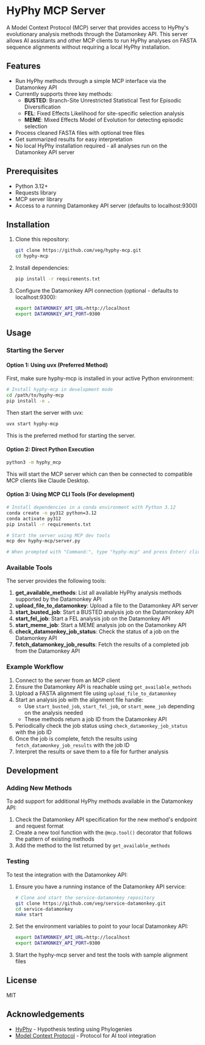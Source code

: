 # HyPhy MCP Server

A Model Context Protocol (MCP) server that provides access to HyPhy's evolutionary analysis methods through the Datamonkey API. This server allows AI assistants and other MCP clients to run HyPhy analyses on FASTA sequence alignments without requiring a local HyPhy installation.

## Features

- Run HyPhy methods through a simple MCP interface via the Datamonkey API
- Currently supports three key methods:
  - **BUSTED**: Branch-Site Unrestricted Statistical Test for Episodic Diversification
  - **FEL**: Fixed Effects Likelihood for site-specific selection analysis
  - **MEME**: Mixed Effects Model of Evolution for detecting episodic selection
- Process cleaned FASTA files with optional tree files
- Get summarized results for easy interpretation
- No local HyPhy installation required - all analyses run on the Datamonkey API server

## Prerequisites

- Python 3.12+
- Requests library
- MCP server library
- Access to a running Datamonkey API server (defaults to localhost:9300)

## Installation

1. Clone this repository:
   ```bash
   git clone https://github.com/veg/hyphy-mcp.git
   cd hyphy-mcp
   ```

2. Install dependencies:
   ```bash
   pip install -r requirements.txt
   ```

3. Configure the Datamonkey API connection (optional - defaults to localhost:9300):
   ```bash
   export DATAMONKEY_API_URL=http://localhost
   export DATAMONKEY_API_PORT=9300
   ```

## Usage

### Starting the Server

#### Option 1: Using uvx (Preferred Method)

First, make sure hyphy-mcp is installed in your active Python environment:

```bash
# Install hyphy-mcp in development mode
cd /path/to/hyphy-mcp
pip install -e .
```

Then start the server with uvx:

```bash
uvx start hyphy-mcp
```

This is the preferred method for starting the server.

#### Option 2: Direct Python Execution

```bash
python3 -m hyphy_mcp
```

This will start the MCP server which can then be connected to compatible MCP clients like Claude Desktop.

#### Option 3: Using MCP CLI Tools (For development)

```bash
# Install dependencies in a conda environment with Python 3.12
conda create -n py312 python=3.12
conda activate py312
pip install -r requirements.txt

# Start the server using MCP dev tools
mcp dev hyphy-mcp/server.py

# When prompted with "Command:", type "hyphy-mcp" and press Enter/ click 'Connect'
```

### Available Tools

The server provides the following tools:

1. **get_available_methods**: List all available HyPhy analysis methods supported by the Datamonkey API
2. **upload_file_to_datamonkey**: Upload a file to the Datamonkey API server
3. **start_busted_job**: Start a BUSTED analysis job on the Datamonkey API
4. **start_fel_job**: Start a FEL analysis job on the Datamonkey API
5. **start_meme_job**: Start a MEME analysis job on the Datamonkey API
6. **check_datamonkey_job_status**: Check the status of a job on the Datamonkey API
7. **fetch_datamonkey_job_results**: Fetch the results of a completed job from the Datamonkey API

### Example Workflow

1. Connect to the server from an MCP client
2. Ensure the Datamonkey API is reachable using `get_available_methods`
3. Upload a FASTA alignment file using `upload_file_to_datamonkey`
4. Start an analysis job with the alignment file handle:
   - Use `start_busted_job`, `start_fel_job`, or `start_meme_job` depending on the analysis needed
   - These methods return a job ID from the Datamonkey API
5. Periodically check the job status using `check_datamonkey_job_status` with the job ID
6. Once the job is complete, fetch the results using `fetch_datamonkey_job_results` with the job ID
7. Interpret the results or save them to a file for further analysis

## Development

### Adding New Methods

To add support for additional HyPhy methods available in the Datamonkey API:

1. Check the Datamonkey API specification for the new method's endpoint and request format
2. Create a new tool function with the `@mcp.tool()` decorator that follows the pattern of existing methods
3. Add the method to the list returned by `get_available_methods`

### Testing

To test the integration with the Datamonkey API:

1. Ensure you have a running instance of the Datamonkey API service:
   ```bash
   # Clone and start the service-datamonkey repository
   git clone https://github.com/veg/service-datamonkey.git
   cd service-datamonkey
   make start
   ```

2. Set the environment variables to point to your local Datamonkey API:
   ```bash
   export DATAMONKEY_API_URL=http://localhost
   export DATAMONKEY_API_PORT=9300
   ```

3. Start the hyphy-mcp server and test the tools with sample alignment files

## License

MIT

## Acknowledgements

- [HyPhy](https://github.com/veg/hyphy) - Hypothesis testing using Phylogenies
- [Model Context Protocol](https://modelcontextprotocol.io/) - Protocol for AI tool integration
